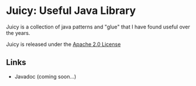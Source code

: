 # Juicy: Useful Java Library

Juicy is a collection of java patterns and "glue" that I have found useful over the years.

Juicy is released under the [Apache 2.0 License](http://www.apache.org/licenses/LICENSE-2.0)

## Links

 * Javadoc (coming soon...)
